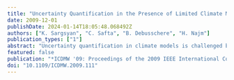 ```yaml
---
title: "Uncertainty Quantification in the Presence of Limited Climate Model Data with Discontinuities"
date: 2009-12-01
publishDate: 2024-01-14T18:05:48.068492Z
authors: ["K. Sargsyan", "C. Safta", "B. Debusschere", "H. Najm"]
publication_types: ["1"]
abstract: "Uncertainty quantification in climate models is challenged by the sparsity of the available climate data due to the high computational cost of the model runs. Another feature that prevents classical uncertainty analyses from being easily applicable is the bifurcative behavior in the climate data with respect to certain parameters. A typical example is the Meridional Overturning Circulation in the Atlantic Ocean. The maximum overturning stream function exhibits discontinuity across a curve in the space of two uncertain parameters, namely climate sensitivity and CO2 forcing. We develop a methodology that performs uncertainty quantification in this context in the presence of limited data."
featured: false
publication: "*ICDMW '09: Proceedings of the 2009 IEEE International Conference on Data Mining Workshops*"
doi: "10.1109/ICDMW.2009.111"
---
```


